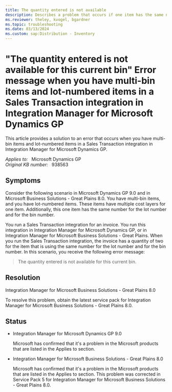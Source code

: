 ```yaml
---
title: The quantity entered is not available
description: Describes a problem that occurs if one item has the same number for the lot number and for the bin number. A resolution is provided.
ms.reviewer: theley, kvogel, bgardner
ms.topic: troubleshooting
ms.date: 03/13/2024
ms.custom: sap:Distribution - Inventory
---
```

# "The quantity entered is not available for this current bin" Error message when you have multi-bin items and lot-numbered items in a Sales Transaction integration in Integration Manager for Microsoft Dynamics GP

This article provides a solution to an error that occurs when you have multi-bin items and lot-numbered items in a Sales Transaction integration in Integration Manager for Microsoft Dynamics GP.

_Applies to:_ &nbsp; Microsoft Dynamics GP  
_Original KB number:_ &nbsp; 938563

## Symptoms

Consider the following scenario in Microsoft Dynamics GP 9.0 and in Microsoft Business Solutions - Great Plains 8.0. You have multi-bin items, and you have lot-numbered items. These items have multiple cost layers for one item. Additionally, this one item has the same number for the lot number and for the bin number.

You run a Sales Transaction integration for an invoice. You run this integration in Integration Manager for Microsoft Dynamics GP, or in Integration Manager for Microsoft Business Solutions - Great Plains. When you run the Sales Transaction integration, the invoice has a quantity of two for the item that is using the same number for the lot number and for the bin number. In this scenario, you receive the following error message:
> The quantity entered is not available for this current bin.

## Resolution

Integration Manager for Microsoft Business Solutions - Great Plains 8.0

To resolve this problem, obtain the latest service pack for Integration Manager for Microsoft Business Solutions - Great Plains 8.0.

## Status

- Integration Manager for Microsoft Dynamics GP 9.0

    Microsoft has confirmed that it's a problem in the Microsoft products that are listed in the Applies to section.

- Integration Manager for Microsoft Business Solutions - Great Plains 8.0

    Microsoft has confirmed that it's a problem in the Microsoft products that are listed in the Applies to section. This problem was corrected in Service Pack 5 for Integration Manager for Microsoft Business Solutions - Great Plains 8.0.
